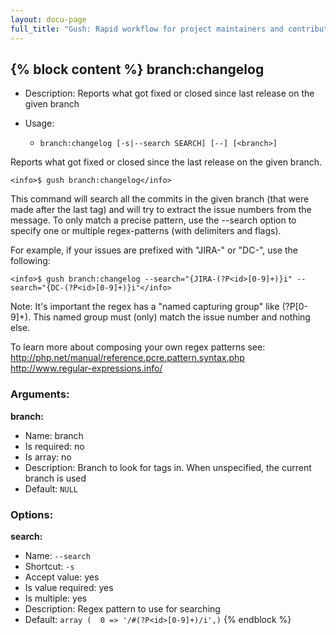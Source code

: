 ```yaml
---
layout: docu-page
full_title: "Gush: Rapid workflow for project maintainers and contributors"
---
```

{% block content %}
branch:changelog
----------------

* Description: Reports what got fixed or closed since last release on the given branch
* Usage:

  * `branch:changelog [-s|--search SEARCH] [--] [<branch>]`

Reports what got fixed or closed since the last release on the given branch.

    <info>$ gush branch:changelog</info>

This command will search all the commits in the given branch (that were made after the last tag)
and will try to extract the issue numbers from the message. To only match a precise pattern, use the
<comment>--search</comment> option to specify one or multiple regex-patterns (with delimiters and flags).

For example, if your issues are prefixed with "JIRA-" or "DC-", use the following:

    <info>$ gush branch:changelog --search="{JIRA-(?P<id>[0-9]+)}i" --search="{DC-(?P<id>[0-9]+)}i"</info>

Note: It's important the regex has a "named capturing group" like <comment>(?P<id>[0-9]+)</comment>.
This named group must (only) match the issue number and nothing else.

To learn more about composing your own regex patterns see:
http://php.net/manual/reference.pcre.pattern.syntax.php
http://www.regular-expressions.info/

### Arguments:

**branch:**

* Name: branch
* Is required: no
* Is array: no
* Description: Branch to look for tags in. When unspecified, the current branch is used
* Default: `NULL`

### Options:

**search:**

* Name: `--search`
* Shortcut: `-s`
* Accept value: yes
* Is value required: yes
* Is multiple: yes
* Description: Regex pattern to use for searching
* Default: `array (  0 => '/#(?P<id>[0-9]+)/i',)`
{% endblock %}